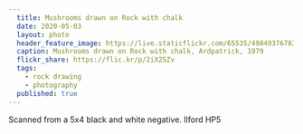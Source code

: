```yaml
---
  title: Mushrooms drawn on Rock with chalk
  date: 2020-05-03
  layout: photo
  header_feature_image: https://live.staticflickr.com/65535/49849376783_caf6b58899_3k.jpg
  caption: Mushrooms drawn on Rock with chalk, Ardpatrick, 1979
  flickr_share: https://flic.kr/p/2iX25Zv
  tags:
    - rock drawing
    - photography
  published: true
---
```


Scanned from a 5x4 black and white negative. Ilford HP5

